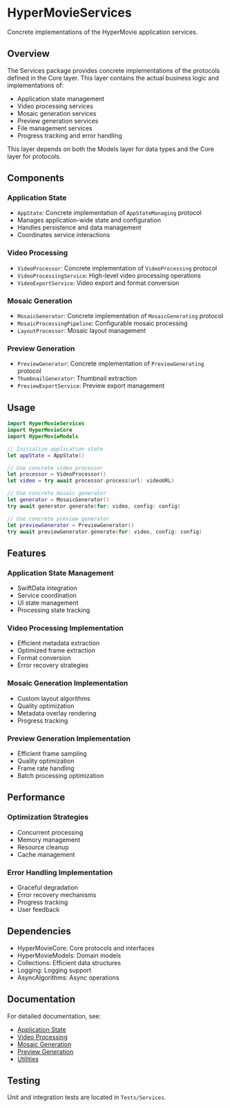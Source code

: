 # HyperMovieServices

Concrete implementations of the HyperMovie application services.

## Overview

The Services package provides concrete implementations of the protocols defined in the Core layer. This layer contains the actual business logic and implementations of:

- Application state management
- Video processing services
- Mosaic generation services
- Preview generation services
- File management services
- Progress tracking and error handling

This layer depends on both the Models layer for data types and the Core layer for protocols.

## Components

### Application State

- `AppState`: Concrete implementation of `AppStateManaging` protocol
- Manages application-wide state and configuration
- Handles persistence and data management
- Coordinates service interactions

### Video Processing

- `VideoProcessor`: Concrete implementation of `VideoProcessing` protocol
- `VideoProcessingService`: High-level video processing operations
- `VideoExportService`: Video export and format conversion

### Mosaic Generation

- `MosaicGenerator`: Concrete implementation of `MosaicGenerating` protocol
- `MosaicProcessingPipeline`: Configurable mosaic processing
- `LayoutProcessor`: Mosaic layout management

### Preview Generation

- `PreviewGenerator`: Concrete implementation of `PreviewGenerating` protocol
- `ThumbnailGenerator`: Thumbnail extraction
- `PreviewExportService`: Preview export management

## Usage

```swift
import HyperMovieServices
import HyperMovieCore
import HyperMovieModels

// Initialize application state
let appState = AppState()

// Use concrete video processor
let processor = VideoProcessor()
let video = try await processor.process(url: videoURL)

// Use concrete mosaic generator
let generator = MosaicGenerator()
try await generator.generate(for: video, config: config)

// Use concrete preview generator
let previewGenerator = PreviewGenerator()
try await previewGenerator.generate(for: video, config: config)
```

## Features

### Application State Management

- SwiftData integration
- Service coordination
- UI state management
- Processing state tracking

### Video Processing Implementation

- Efficient metadata extraction
- Optimized frame extraction
- Format conversion
- Error recovery strategies

### Mosaic Generation Implementation

- Custom layout algorithms
- Quality optimization
- Metadata overlay rendering
- Progress tracking

### Preview Generation Implementation

- Efficient frame sampling
- Quality optimization
- Frame rate handling
- Batch processing optimization

## Performance

### Optimization Strategies

- Concurrent processing
- Memory management
- Resource cleanup
- Cache management

### Error Handling Implementation

- Graceful degradation
- Error recovery mechanisms
- Progress tracking
- User feedback

## Dependencies

- HyperMovieCore: Core protocols and interfaces
- HyperMovieModels: Domain models
- Collections: Efficient data structures
- Logging: Logging support
- AsyncAlgorithms: Async operations

## Documentation

For detailed documentation, see:

- [Application State](AppState/README.md)
- [Video Processing](VideoProcessing/README.md)
- [Mosaic Generation](MosaicGeneration/README.md)
- [Preview Generation](PreviewGeneration/README.md)
- [Utilities](Utils/README.md)

## Testing

Unit and integration tests are located in `Tests/Services`.
